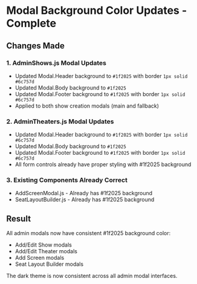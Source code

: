 # Modal Background Color Updates - Complete

## Changes Made

### 1. AdminShows.js Modal Updates
- Updated Modal.Header background to `#1f2025` with border `1px solid #6c757d`
- Updated Modal.Body background to `#1f2025`
- Updated Modal.Footer background to `#1f2025` with border `1px solid #6c757d`
- Applied to both show creation modals (main and fallback)

### 2. AdminTheaters.js Modal Updates
- Updated Modal.Header background to `#1f2025` with border `1px solid #6c757d`
- Updated Modal.Body background to `#1f2025`
- Updated Modal.Footer background to `#1f2025` with border `1px solid #6c757d`
- All form controls already have proper styling with #1f2025 background

### 3. Existing Components Already Correct
- AddScreenModal.js - Already has #1f2025 background
- SeatLayoutBuilder.js - Already has #1f2025 background

## Result
All admin modals now have consistent #1f2025 background color:
- Add/Edit Show modals
- Add/Edit Theater modals
- Add Screen modals
- Seat Layout Builder modals

The dark theme is now consistent across all admin modal interfaces.